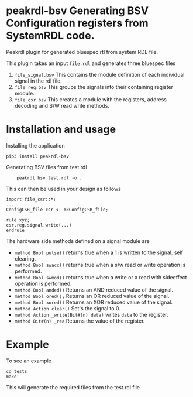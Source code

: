 # peakrdl-bsv Generating BSV Configuration registers from SystemRDL code.

Peakrdl plugin for generated bluespec rtl from system RDL file.

This plugin takes an input `file.rdl` and generates three bluespec files

1. `file_signal.bsv` This contains the module definition of each individual signal in the rdl file.
2. `file_reg.bsv` This groups the signals into their containing register module.
3. `file_csr.bsv` This creates a module with the registers, address decoding and S/W read write methods.

# Installation and usage

Installing the application

```
pip3 install peakrdl-bsv
```

Generating BSV files from test.rdl

```
	peakrdl bsv test.rdl -o .
```

This can then be used in your design as follows

```
import file_csr::*;
...
ConfigCSR_file csr <- mkConfigCSR_file;

rule xyz;
csr.reg.signal.write(...)
endrule
```

The hardware side methods defined on a signal module are

* `method Bool pulse()` returns true when a 1 is written to the signal. self clearing.
* `method Bool swacc()` returns true when a s/w read or write operation is performed.
* `method Bool swmod()` returns true when a write or a read with sideeffect operation is performed.
* `method Bool anded()` Returns an AND reduced value of the signal.
* `method Bool ored();` Returns an OR reduced value of the signal.
* `method Bool xored()` Returns an XOR reduced value of the signal.
* `method Action clear()` Set's the signal to 0.
* `method Action _write(Bit#(n) data)` writes `data` to the register.
* `method Bit#(n) _rea` Returns the value of the register.

# Example

To see an example

```
cd tests
make
```

This will generate the required files from the test.rdl file
